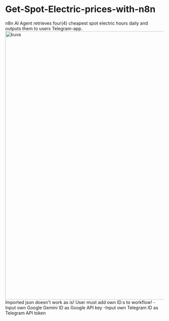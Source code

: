# Get-Spot-Electric-prices-with-n8n
n8n AI Agent retrieves four(4) cheapest spot electric hours daily and outputs them to users Telegram-app.
<img width="1501" height="855" alt="kuva" src="https://github.com/user-attachments/assets/c2152326-7a04-4757-af63-dc419dcf4073" />
Imported json doesn't work as is! User must add own ID:s to workflow!
  -Input own Google Gemini ID as Google API key
  -Input own Telegram ID as Telegram API token

